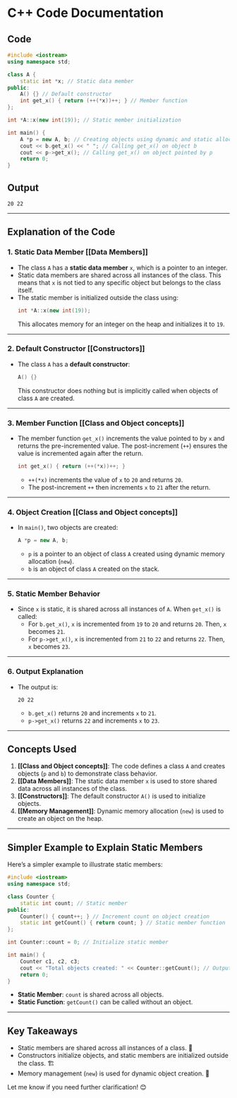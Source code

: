 # C++ Code Documentation

## Code
```cpp
#include <iostream>
using namespace std;

class A {
    static int *x; // Static data member
public:
    A() {} // Default constructor
    int get_x() { return (++(*x))++; } // Member function
};

int *A::x(new int(19)); // Static member initialization

int main() {
    A *p = new A, b; // Creating objects using dynamic and static allocation
    cout << b.get_x() << " "; // Calling get_x() on object b
    cout << p->get_x(); // Calling get_x() on object pointed by p
    return 0;
}
```

## Output
```
20 22
```

---

## Explanation of the Code

### 1. **Static Data Member** [[Data Members]]
- The class `A` has a **static data member** `x`, which is a pointer to an integer.
- Static data members are shared across all instances of the class. This means that `x` is not tied to any specific object but belongs to the class itself.
- The static member is initialized outside the class using:
  ```cpp
  int *A::x(new int(19));
  ```
  This allocates memory for an integer on the heap and initializes it to `19`.

---

### 2. **Default Constructor** [[Constructors]]
- The class `A` has a **default constructor**:
  ```cpp
  A() {}
  ```
  This constructor does nothing but is implicitly called when objects of class `A` are created.

---

### 3. **Member Function** [[Class and Object concepts]]
- The member function `get_x()` increments the value pointed to by `x` and returns the pre-incremented value. The post-increment (`++`) ensures the value is incremented again after the return.
  ```cpp
  int get_x() { return (++(*x))++; }
  ```
  - `++(*x)` increments the value of `x` to `20` and returns `20`.
  - The post-increment `++` then increments `x` to `21` after the return.

---

### 4. **Object Creation** [[Class and Object concepts]]
- In `main()`, two objects are created:
  ```cpp
  A *p = new A, b;
  ```
  - `p` is a pointer to an object of class `A` created using dynamic memory allocation (`new`).
  - `b` is an object of class `A` created on the stack.

---

### 5. **Static Member Behavior**
- Since `x` is static, it is shared across all instances of `A`. When `get_x()` is called:
  - For `b.get_x()`, `x` is incremented from `19` to `20` and returns `20`. Then, `x` becomes `21`.
  - For `p->get_x()`, `x` is incremented from `21` to `22` and returns `22`. Then, `x` becomes `23`.

---

### 6. **Output Explanation**
- The output is:
  ```
  20 22
  ```
  - `b.get_x()` returns `20` and increments `x` to `21`.
  - `p->get_x()` returns `22` and increments `x` to `23`.

---

## Concepts Used

1. **[[Class and Object concepts]]**: The code defines a class `A` and creates objects (`p` and `b`) to demonstrate class behavior.
2. **[[Data Members]]**: The static data member `x` is used to store shared data across all instances of the class.
3. **[[Constructors]]**: The default constructor `A()` is used to initialize objects.
4. **[[Memory Management]]**: Dynamic memory allocation (`new`) is used to create an object on the heap.

---

## Simpler Example to Explain Static Members

Here’s a simpler example to illustrate static members:

```cpp
#include <iostream>
using namespace std;

class Counter {
    static int count; // Static member
public:
    Counter() { count++; } // Increment count on object creation
    static int getCount() { return count; } // Static member function
};

int Counter::count = 0; // Initialize static member

int main() {
    Counter c1, c2, c3;
    cout << "Total objects created: " << Counter::getCount(); // Output: 3
    return 0;
}
```

- **Static Member**: `count` is shared across all objects.
- **Static Function**: `getCount()` can be called without an object.

---

## Key Takeaways
- Static members are shared across all instances of a class. 🧠
- Constructors initialize objects, and static members are initialized outside the class. 🏗️
- Memory management (`new`) is used for dynamic object creation. 💾

Let me know if you need further clarification! 😊